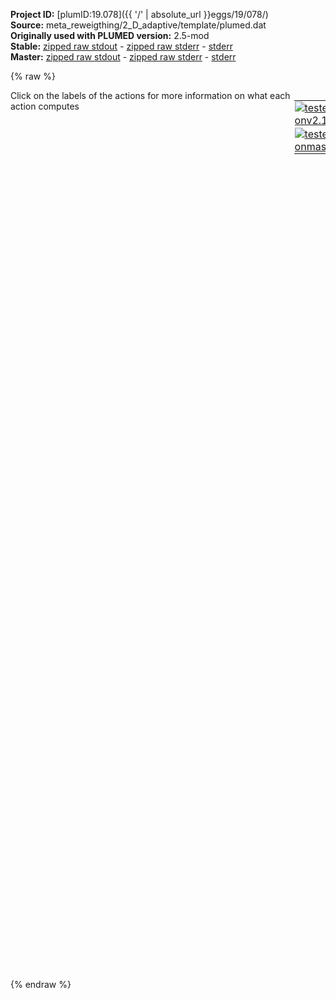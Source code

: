 **Project ID:** [plumID:19.078]({{ '/' | absolute_url }}eggs/19/078/)  
**Source:** meta_reweigthing/2_D_adaptive/template/plumed.dat  
**Originally used with PLUMED version:** 2.5-mod  
**Stable:** [zipped raw stdout](plumed.dat.plumed.stdout.txt.zip) - [zipped raw stderr](plumed.dat.plumed.stderr.txt.zip) - [stderr](plumed.dat.plumed.stderr)  
**Master:** [zipped raw stdout](plumed.dat.plumed_master.stdout.txt.zip) - [zipped raw stderr](plumed.dat.plumed_master.stderr.txt.zip) - [stderr](plumed.dat.plumed_master.stderr)  

{% raw %}
<div style="width: 100%; float:left">
<div style="width: 90%; float:left" id="value_details_data/meta_reweigthing/2_D_adaptive/template/plumed.dat"> Click on the labels of the actions for more information on what each action computes </div>
<div style="width: 10%; float:left"><table><tr><td style="padding:1px"><a href="plumed.dat.plumed.stderr"><img src="https://img.shields.io/badge/v2.10-passing-green.svg" alt="tested onv2.10" /></a></td></tr><tr><td style="padding:1px"><a href="plumed.dat.plumed_master.stderr"><img src="https://img.shields.io/badge/master-passing-green.svg" alt="tested onmaster" /></a></td></tr></table></div></div>
<pre style="width=97%;">
<span style="color:blue" class="comment"># plumed input file</span>
<span class="plumedtooltip" style="color:green">UNITS<span class="right">This command sets the internal units for the code. <a href="https://www.plumed.org/doc-master/user-doc/html/_u_n_i_t_s.html" style="color:green">More details</a><i></i></span></span> <span class="plumedtooltip">NATURAL<span class="right"> use natural units<i></i></span></span>
<span style="display:none;" id="data/meta_reweigthing/2_D_adaptive/template/plumed.dat">The UNITS action with label <b></b> calculates something</span><b name="data/meta_reweigthing/2_D_adaptive/template/plumed.datd1" onclick='showPath("data/meta_reweigthing/2_D_adaptive/template/plumed.dat","data/meta_reweigthing/2_D_adaptive/template/plumed.datd1","data/meta_reweigthing/2_D_adaptive/template/plumed.datd1","black")'>d1</b><span style="display:none;" id="data/meta_reweigthing/2_D_adaptive/template/plumed.datd1">The DISTANCE action with label <b>d1</b> calculates the following quantities:<table  align="center" frame="void" width="95%" cellpadding="5%"><tr><td width="5%"><b> Quantity </b>  </td><td width="5%"><b> Type </b>  </td><td><b> Description </b> </td></tr><tr><td width="5%">d1.x</td><td width="5%"><font color="black">scalar</font></td><td>the x-component of the vector connecting the two atoms</td></tr><tr><td width="5%">d1.y</td><td width="5%"><font color="black">scalar</font></td><td>the y-component of the vector connecting the two atoms</td></tr><tr><td width="5%">d1.z</td><td width="5%"><font color="black">scalar</font></td><td>the z-component of the vector connecting the two atoms</td></tr></table></span>: <span class="plumedtooltip" style="color:green">DISTANCE<span class="right">Calculate the distance between a pair of atoms. <a href="https://www.plumed.org/doc-master/user-doc/html/_d_i_s_t_a_n_c_e.html" style="color:green">More details</a><i></i></span></span> <span class="plumedtooltip">ATOMS<span class="right">the pair of atom that we are calculating the distance between<i></i></span></span>=1,2 <span class="plumedtooltip">COMPONENTS<span class="right"> calculate the x, y and z components of the distance separately and store them as label<i></i></span></span>
<br/><b name="data/meta_reweigthing/2_D_adaptive/template/plumed.datff" onclick='showPath("data/meta_reweigthing/2_D_adaptive/template/plumed.dat","data/meta_reweigthing/2_D_adaptive/template/plumed.datff","data/meta_reweigthing/2_D_adaptive/template/plumed.datff","black")'>ff</b><span style="display:none;" id="data/meta_reweigthing/2_D_adaptive/template/plumed.datff">The MATHEVAL action with label <b>ff</b> calculates the following quantities:<table  align="center" frame="void" width="95%" cellpadding="5%"><tr><td width="5%"><b> Quantity </b>  </td><td width="5%"><b> Type </b>  </td><td><b> Description </b> </td></tr><tr><td width="5%">ff</td><td width="5%"><font color="black">scalar</font></td><td>an arbitrary function</td></tr></table></span>: <span class="plumedtooltip" style="color:green">MATHEVAL<span class="right">An alias to the CUSTOM function that can also be used to calaculate combinations of variables using a custom expression. <a href="https://www.plumed.org/doc-master/user-doc/html/_m_a_t_h_e_v_a_l.html" style="color:green">More details</a><i></i></span></span> <span class="plumedtooltip">ARG<span class="right">the values input to this function<i></i></span></span>=<b name="data/meta_reweigthing/2_D_adaptive/template/plumed.datd1">d1.x</b>,<b name="data/meta_reweigthing/2_D_adaptive/template/plumed.datd1">d1.y</b> <span class="plumedtooltip">VAR<span class="right">the names to give each of the arguments in the function<i></i></span></span>=x0,x1 <span class="plumedtooltip">PERIODIC<span class="right">if the output of your function is periodic then you should specify the periodicity of the function<i></i></span></span>=NO <span class="plumedtooltip">FUNC<span class="right">the function you wish to evaluate<i></i></span></span>=30.0*exp(-4.0*(x0-1)^2-4.0*(x1-1)^2)+30.0*exp(-4.0*(x0-1)^2-4.0*(x1+1)^2)+30.0*exp(-4.0*(x0+1)^2-4.0*(x1+1)^2)+30.0/(1.0/((5.0*x0+5.0)^2+(5.0*x1+5.0)^2+1)+1.0/((5.0*x0-5.0)^2+(5.0*x1+5.0)^2+1)+1.0/((5.0*x0-5.0)^2+(5.0*x1-5.0)^2+1)+1.0/((-3.5355339059*x0+3.5355339059*x1)^2+(0.500000000834386*x0+0.500000000834386*x1)^8)+1.0/(1.0*x1^8+(5.0*x0-5.0)^2)+1.0/(1.0*x0^8+(5.0*x1+5.0)^2))

<b name="data/meta_reweigthing/2_D_adaptive/template/plumed.datbb" onclick='showPath("data/meta_reweigthing/2_D_adaptive/template/plumed.dat","data/meta_reweigthing/2_D_adaptive/template/plumed.datbb","data/meta_reweigthing/2_D_adaptive/template/plumed.datbb","black")'>bb</b><span style="display:none;" id="data/meta_reweigthing/2_D_adaptive/template/plumed.datbb">The BIASVALUE action with label <b>bb</b> calculates the following quantities:<table  align="center" frame="void" width="95%" cellpadding="5%"><tr><td width="5%"><b> Quantity </b>  </td><td width="5%"><b> Type </b>  </td><td><b> Description </b> </td></tr><tr><td width="5%">bb.bias</td><td width="5%"><font color="black">scalar</font></td><td>the instantaneous value of the bias potential</td></tr><tr><td width="5%">bb.ff_bias</td><td width="5%"><font color="black">scalar</font></td><td>one or multiple instances of this quantity can be referenced elsewhere in the input file. these quantities will named with  the arguments of the bias followed by the character string _bias. These quantities tell the user how much the bias is due to each of the colvars. This particular component measures this quantity for the input CV named ff</td></tr></table></span>: <span class="plumedtooltip" style="color:green">BIASVALUE<span class="right">Takes the value of one variable and use it as a bias <a href="https://www.plumed.org/doc-master/user-doc/html/_b_i_a_s_v_a_l_u_e.html" style="color:green">More details</a><i></i></span></span> <span class="plumedtooltip">ARG<span class="right">the labels of the scalar/vector arguments whose values will be used as a bias on the system<i></i></span></span>=<b name="data/meta_reweigthing/2_D_adaptive/template/plumed.datff">ff</b>

<span id="data/meta_reweigthing/2_D_adaptive/template/plumed.datdefmt_short"><b name="data/meta_reweigthing/2_D_adaptive/template/plumed.datmt" onclick='showPath("data/meta_reweigthing/2_D_adaptive/template/plumed.dat","data/meta_reweigthing/2_D_adaptive/template/plumed.datmt","data/meta_reweigthing/2_D_adaptive/template/plumed.datmt","black")'>mt</b><span style="display:none;" id="data/meta_reweigthing/2_D_adaptive/template/plumed.datmt">The METAD action with label <b>mt</b> calculates the following quantities:<table  align="center" frame="void" width="95%" cellpadding="5%"><tr><td width="5%"><b> Quantity </b>  </td><td width="5%"><b> Type </b>  </td><td><b> Description </b> </td></tr><tr><td width="5%">mt.bias</td><td width="5%"><font color="black">scalar</font></td><td>the instantaneous value of the bias potential</td></tr></table></span>: <span class="plumedtooltip" style="color:green">METAD<span class="right">Used to performed metadynamics on one or more collective variables. This action has <a class="toggler" href='javascript:;' onclick='toggleDisplay("data/meta_reweigthing/2_D_adaptive/template/plumed.datdefmt");'>hidden defaults</a>. <a href="https://www.plumed.org/doc-master/user-doc/html/_m_e_t_a_d.html">More details</a><i></i></span></span> ...
<span class="plumedtooltip">ARG<span class="right">the labels of the scalars on which the bias will act<i></i></span></span>=<b name="data/meta_reweigthing/2_D_adaptive/template/plumed.datd1">d1.x</b>,<b name="data/meta_reweigthing/2_D_adaptive/template/plumed.datd1">d1.y</b> <span class="plumedtooltip">PACE<span class="right">the frequency for hill addition<i></i></span></span>=500
<span class="plumedtooltip">ADAPTIVE<span class="right">use a geometric (=GEOM) or diffusion (=DIFF) based hills width scheme<i></i></span></span>=DIFF
<span class="plumedtooltip">SIGMA<span class="right">the widths of the Gaussian hills<i></i></span></span>=3000
<span class="plumedtooltip">HEIGHT<span class="right">the heights of the Gaussian hills<i></i></span></span>=2.0 <span class="plumedtooltip">BIASFACTOR<span class="right">use well tempered metadynamics and use this bias factor<i></i></span></span>=5 <span class="plumedtooltip">TEMP<span class="right">the system temperature - this is only needed if you are doing well-tempered metadynamics<i></i></span></span>=1
...
</span><span id="data/meta_reweigthing/2_D_adaptive/template/plumed.datdefmt_long" style="display:none;"><b name="data/meta_reweigthing/2_D_adaptive/template/plumed.datmt" onclick='showPath("data/meta_reweigthing/2_D_adaptive/template/plumed.dat","data/meta_reweigthing/2_D_adaptive/template/plumed.datmt","data/meta_reweigthing/2_D_adaptive/template/plumed.datmt","black")'>mt</b>: <span class="plumedtooltip" style="color:green">METAD<span class="right">Used to performed metadynamics on one or more collective variables. This action uses the <a class="toggler" href='javascript:;' onclick='toggleDisplay("data/meta_reweigthing/2_D_adaptive/template/plumed.datdefmt");'>defaults shown here</a>. <a href="https://www.plumed.org/doc-master/user-doc/html/_m_e_t_a_d.html">More details</a><i></i></span></span> ...
<span class="plumedtooltip">ARG<span class="right">the labels of the scalars on which the bias will act<i></i></span></span>=<b name="data/meta_reweigthing/2_D_adaptive/template/plumed.datd1">d1.x</b>,<b name="data/meta_reweigthing/2_D_adaptive/template/plumed.datd1">d1.y</b> <span class="plumedtooltip">PACE<span class="right">the frequency for hill addition<i></i></span></span>=500
<span class="plumedtooltip">ADAPTIVE<span class="right">use a geometric (=GEOM) or diffusion (=DIFF) based hills width scheme<i></i></span></span>=DIFF
<span class="plumedtooltip">SIGMA<span class="right">the widths of the Gaussian hills<i></i></span></span>=3000
<span class="plumedtooltip">HEIGHT<span class="right">the heights of the Gaussian hills<i></i></span></span>=2.0 <span class="plumedtooltip">BIASFACTOR<span class="right">use well tempered metadynamics and use this bias factor<i></i></span></span>=5 <span class="plumedtooltip">TEMP<span class="right">the system temperature - this is only needed if you are doing well-tempered metadynamics<i></i></span></span>=1
 <span class="plumedtooltip">FILE<span class="right"> a file in which the list of added hills is stored<i></i></span></span>=HILLS
...
</span><br/><br/><span class="plumedtooltip" style="color:green">DUMPATOMS<span class="right">Dump selected atoms on a file. <a href="https://www.plumed.org/doc-master/user-doc/html/_d_u_m_p_a_t_o_m_s.html" style="color:green">More details</a><i></i></span></span> <span class="plumedtooltip">STRIDE<span class="right"> the frequency with which the atoms should be output<i></i></span></span>=500 <span class="plumedtooltip">FILE<span class="right">file on which to output coordinates; extension is automatically detected<i></i></span></span>=traj.xyz <span class="plumedtooltip">ATOMS<span class="right">the atom indices whose positions you would like to print out<i></i></span></span>=1,2

<span class="plumedtooltip" style="color:green">PRINT<span class="right">Print quantities to a file. <a href="https://www.plumed.org/doc-master/user-doc/html/_p_r_i_n_t.html" style="color:green">More details</a><i></i></span></span> <span class="plumedtooltip">ARG<span class="right">the labels of the values that you would like to print to the file<i></i></span></span>=<b name="data/meta_reweigthing/2_D_adaptive/template/plumed.datd1">d1.x</b>,<b name="data/meta_reweigthing/2_D_adaptive/template/plumed.datd1">d1.y</b>,<b name="data/meta_reweigthing/2_D_adaptive/template/plumed.datmt">mt.bias</b> <span class="plumedtooltip">FILE<span class="right">the name of the file on which to output these quantities<i></i></span></span>=rr.bias_500 <span class="plumedtooltip">STRIDE<span class="right"> the frequency with which the quantities of interest should be output<i></i></span></span>=500
<span class="plumedtooltip" style="color:green">PRINT<span class="right">Print quantities to a file. <a href="https://www.plumed.org/doc-master/user-doc/html/_p_r_i_n_t.html" style="color:green">More details</a><i></i></span></span> <span class="plumedtooltip">ARG<span class="right">the labels of the values that you would like to print to the file<i></i></span></span>=<b name="data/meta_reweigthing/2_D_adaptive/template/plumed.datd1">d1.x</b>,<b name="data/meta_reweigthing/2_D_adaptive/template/plumed.datd1">d1.y</b>,<b name="data/meta_reweigthing/2_D_adaptive/template/plumed.datbb">bb.bias</b> <span class="plumedtooltip">FILE<span class="right">the name of the file on which to output these quantities<i></i></span></span>=TRAJ <span class="plumedtooltip">STRIDE<span class="right"> the frequency with which the quantities of interest should be output<i></i></span></span>=500

<span style="color:blue" class="comment">#PRINT ARG=d1.x,d1.y,mt.bias,mt.rct,mt.rbias FILE=rr.colvar_5 STRIDE=5</span>
</pre>
{% endraw %}
